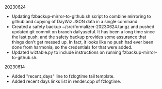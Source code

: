 20230624

- Updating fzbackup-mirror-to-github.sh script to combine mirroring
  to github and copying of DayWiz JSON data in a single command.
- Created a safety backup ~/src/formalizer-20230624.tar.gz and
  pushed updated git commit on branch dailyuseful. It has been
  a long time since the last push, and the safety backup provides
  some assurance that things don't get messed up. In fact, it
  looks like no push had ever been done from harmonia, so the
  credentials for that were added.
- Updated wiztable.py to include instructions on running
  fzbackup-mirror-to-github.sh.

20230614

- Added "recent_days" line to fzlogtime tail template.
- Added recent days links list in render.cpp of fzlogtime.
